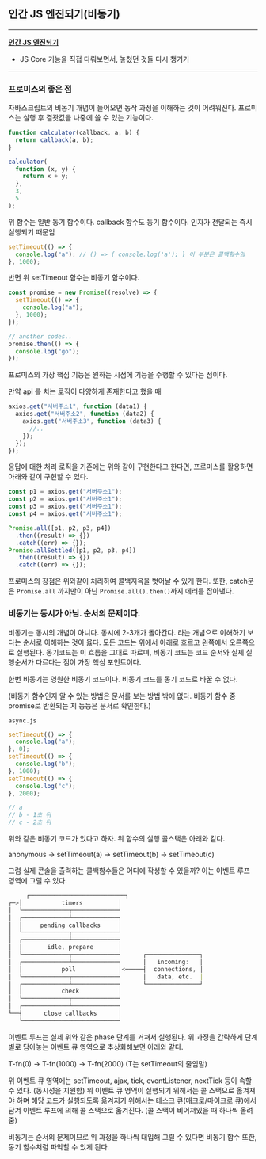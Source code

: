 ﻿## 인간 JS 엔진되기(비동기)

---

**[인간 JS 엔진되기](https://www.youtube.com/playlist?list=PLcqDmjxt30Rt9wmSlw1u6sBYr-aZmpNB3)**

- JS Core 기능을 직접 다뤄보면서, 놓쳤던 것들 다시 챙기기

---

### 프로미스의 좋은 점

자바스크립트의 비동기 개념이 들어오면 동작 과정을 이해하는 것이 어려워진다.
프로미스는 실행 후 결괏값을 나중에 쓸 수 있는 기능이다.

```jsx
function calculator(callback, a, b) {
  return callback(a, b);
}

calculator(
  function (x, y) {
    return x + y;
  },
  3,
  5
);
```

위 함수는 일반 동기 함수이다. callback 함수도 동기 함수이다. 인자가 전달되는 즉시 실행되기 때문임

```jsx
setTimeout(() => {
  console.log("a"); // () => { console.log('a'); } 이 부분은 콜백함수임
}, 1000);
```

반면 위 setTimeout 함수는 비동기 함수이다.

```jsx
const promise = new Promise((resolve) => {
  setTimeout(() => {
    console.log("a");
  }, 1000);
});

// another codes..
promise.then(() => {
  console.log("go");
});
```

프로미스의 가장 핵심 기능은 원하는 시점에 기능을 수행할 수 있다는 점이다.

만약 api 를 치는 로직이 다양하게 존재한다고 했을 때

```jsx
axios.get("서버주소1", function (data1) {
  axios.get("서버주소2", function (data2) {
    axios.get("서버주소3", function (data3) {
      //..
    });
  });
});
```

응답에 대한 처리 로직을 기존에는 위와 같이 구현한다고 한다면, 프로미스를 활용하면 아래와 같이 구현할 수 있다.

```jsx
const p1 = axios.get("서버주소1");
const p2 = axios.get("서버주소1");
const p3 = axios.get("서버주소1");
const p4 = axios.get("서버주소1");

Promise.all([p1, p2, p3, p4])
  .then((result) => {})
  .catch((err) => {});
Promise.allSettled([p1, p2, p3, p4])
  .then((result) => {})
  .catch((err) => {});
```

프로미스의 장점은 위와같이 처리하여 콜백지옥을 벗어날 수 있게 한다.
또한, catch문은 `Promise.all` 까지만이 아닌 `Promise.all().then()`까지 에러를 잡아낸다.

### 비동기는 동시가 아님. 순서의 문제이다.

비동기는 동시의 개념이 아니다. 동시에 2-3개가 돌아간다. 라는 개념으로 이해하기 보다는 순서로 이해하는 것이 옳다. 모든 코드는 위에서 아래로 흐르고 왼쪽에서 오른쪽으로 실행된다. 동기코드는 이 흐름을 그대로 따르며, 비동기 코드는 코드 순서와 실제 실행순서가 다르다는 점이 가장 핵심 포인트이다.

한번 비동기는 영원한 비동기 코드이다. 비동기 코드를 동기 코드로 바꿀 수 없다.

(비동기 함수인지 알 수 있는 방법은 문서를 보는 방법 밖에 없다. 비동기 함수 중 promise로 반환되는 지 등등은 문서로 확인한다.)

`async.js`

```jsx
setTimeout(() => {
  console.log("a");
}, 0);
setTimeout(() => {
  console.log("b");
}, 1000);
setTimeout(() => {
  console.log("c");
}, 2000);

// a
// b - 1초 뒤
// c - 2초 뒤
```

위와 같은 비동기 코드가 있다고 하자. 위 함수의 실행 콜스택은 아래와 같다.

anonymous → setTimeout(a) → setTimeout(b) → setTimeout(c)

그럼 실제 콘솔을 출력하는 콜백함수들은 어디에 작성할 수 있을까?
이는 이벤트 루프 영역에 그릴 수 있다.

```jsx
	 ┌───────────────────────────┐
┌─>│           timers          │
│  └─────────────┬─────────────┘
│  ┌─────────────┴─────────────┐
│  │     pending callbacks     │
│  └─────────────┬─────────────┘
│  ┌─────────────┴─────────────┐
│  │       idle, prepare       │
│  └─────────────┬─────────────┘      ┌───────────────┐
│  ┌─────────────┴─────────────┐      │   incoming:   │
│  │           poll            │<─────┤  connections, │
│  └─────────────┬─────────────┘      │   data, etc.  │
│  ┌─────────────┴─────────────┐      └───────────────┘
│  │           check           │
│  └─────────────┬─────────────┘
│  ┌─────────────┴─────────────┐
└──┤      close callbacks      │
   └───────────────────────────┘
```

이벤트 루프는 실제 위와 같은 phase 단계를 거쳐서 실행된다.
위 과정을 간략하게 단계별로 담아놓는 이벤트 큐 영역으로 추상화해보면 아래와 같다.

T-fn(0) → T-fn(1000) → T-fn(2000) (T는 setTimeout의 줄임말)

위 이벤트 큐 영역에는 setTimeout, ajax, tick, eventListener, nextTick 등이 속할 수 있다. (동시성을 지원함)
위 이벤트 큐 영역이 실행되기 위해서는 콜 스택으로 옮겨져야 하며 해당 코드가 실행되도록 옮겨지기 위해서는 테스크 큐(매크로/마이크로 큐)에서 담겨 이벤트 루프에 의해 콜 스택으로 옮겨진다. (콜 스택이 비어져있을 때 하나씩 올려줌)

비동기는 순서의 문제이므로 위 과정을 하나씩 대입해 그릴 수 있다면 비동기 함수 또한, 동기 함수처럼 파악할 수 있게 된다.
